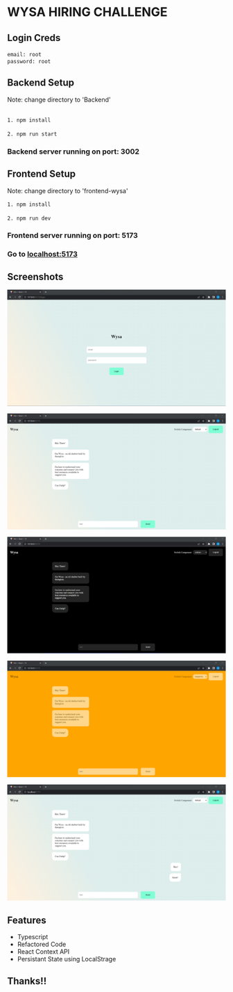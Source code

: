 # WYSA HIRING CHALLENGE

## Login Creds

```
email: root
password: root

```

## Backend Setup

Note: change directory to 'Backend'

```

1. npm install

2. npm run start

```

### Backend server running on port: 3002

## Frontend Setup

Note: change directory to 'frontend-wysa'

```
1. npm install

2. npm run dev

```

### Frontend server running on port: 5173
### Go to [localhost:5173](http://localhost:5173/)

## Screenshots

![](./docs//s1.png)

![](./docs/s2.png)

![](./docs/s3.png)

![](./docs/s4.png)

![](./docs/s5.png)

## Features

- Typescript
- Refactored Code
- React Context API
- Persistant State using LocalStrage


## Thanks!!
